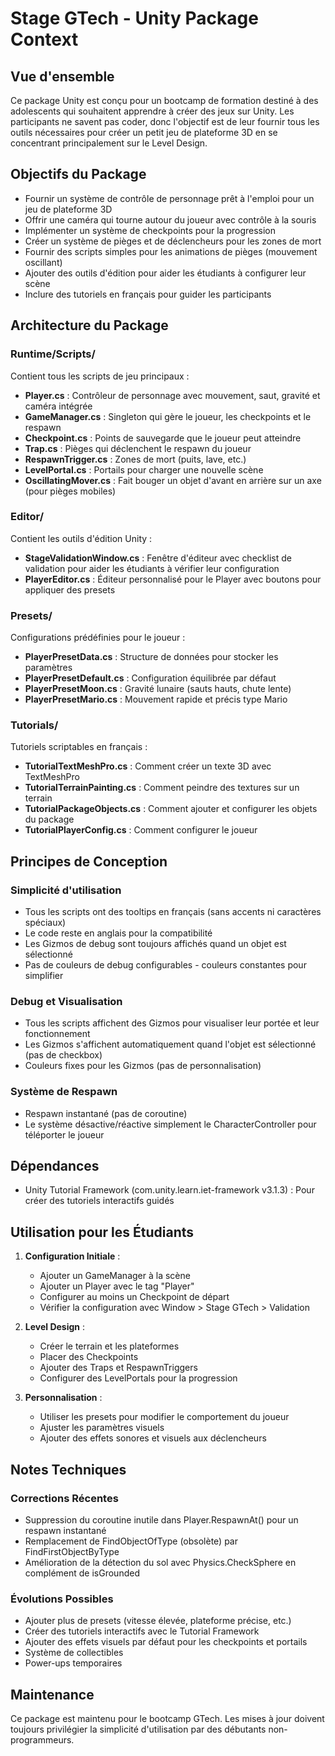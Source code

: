 # Stage GTech - Unity Package Context

## Vue d'ensemble

Ce package Unity est conçu pour un bootcamp de formation destiné à des adolescents qui souhaitent apprendre à créer des jeux sur Unity. Les participants ne savent pas coder, donc l'objectif est de leur fournir tous les outils nécessaires pour créer un petit jeu de plateforme 3D en se concentrant principalement sur le Level Design.

## Objectifs du Package

- Fournir un système de contrôle de personnage prêt à l'emploi pour un jeu de plateforme 3D
- Offrir une caméra qui tourne autour du joueur avec contrôle à la souris
- Implémenter un système de checkpoints pour la progression
- Créer un système de pièges et de déclencheurs pour les zones de mort
- Fournir des scripts simples pour les animations de pièges (mouvement oscillant)
- Ajouter des outils d'édition pour aider les étudiants à configurer leur scène
- Inclure des tutoriels en français pour guider les participants

## Architecture du Package

### Runtime/Scripts/
Contient tous les scripts de jeu principaux :

- **Player.cs** : Contrôleur de personnage avec mouvement, saut, gravité et caméra intégrée
- **GameManager.cs** : Singleton qui gère le joueur, les checkpoints et le respawn
- **Checkpoint.cs** : Points de sauvegarde que le joueur peut atteindre
- **Trap.cs** : Pièges qui déclenchent le respawn du joueur
- **RespawnTrigger.cs** : Zones de mort (puits, lave, etc.)
- **LevelPortal.cs** : Portails pour charger une nouvelle scène
- **OscillatingMover.cs** : Fait bouger un objet d'avant en arrière sur un axe (pour pièges mobiles)

### Editor/
Contient les outils d'édition Unity :

- **StageValidationWindow.cs** : Fenêtre d'éditeur avec checklist de validation pour aider les étudiants à vérifier leur configuration
- **PlayerEditor.cs** : Éditeur personnalisé pour le Player avec boutons pour appliquer des presets

### Presets/
Configurations prédéfinies pour le joueur :

- **PlayerPresetData.cs** : Structure de données pour stocker les paramètres
- **PlayerPresetDefault.cs** : Configuration équilibrée par défaut
- **PlayerPresetMoon.cs** : Gravité lunaire (sauts hauts, chute lente)
- **PlayerPresetMario.cs** : Mouvement rapide et précis type Mario

### Tutorials/
Tutoriels scriptables en français :

- **TutorialTextMeshPro.cs** : Comment créer un texte 3D avec TextMeshPro
- **TutorialTerrainPainting.cs** : Comment peindre des textures sur un terrain
- **TutorialPackageObjects.cs** : Comment ajouter et configurer les objets du package
- **TutorialPlayerConfig.cs** : Comment configurer le joueur

## Principes de Conception

### Simplicité d'utilisation
- Tous les scripts ont des tooltips en français (sans accents ni caractères spéciaux)
- Le code reste en anglais pour la compatibilité
- Les Gizmos de debug sont toujours affichés quand un objet est sélectionné
- Pas de couleurs de debug configurables - couleurs constantes pour simplifier

### Debug et Visualisation
- Tous les scripts affichent des Gizmos pour visualiser leur portée et leur fonctionnement
- Les Gizmos s'affichent automatiquement quand l'objet est sélectionné (pas de checkbox)
- Couleurs fixes pour les Gizmos (pas de personnalisation)

### Système de Respawn
- Respawn instantané (pas de coroutine)
- Le système désactive/réactive simplement le CharacterController pour téléporter le joueur

## Dépendances

- Unity Tutorial Framework (com.unity.learn.iet-framework v3.1.3) : Pour créer des tutoriels interactifs guidés

## Utilisation pour les Étudiants

1. **Configuration Initiale** :
   - Ajouter un GameManager à la scène
   - Ajouter un Player avec le tag "Player"
   - Configurer au moins un Checkpoint de départ
   - Vérifier la configuration avec Window > Stage GTech > Validation

2. **Level Design** :
   - Créer le terrain et les plateformes
   - Placer des Checkpoints
   - Ajouter des Traps et RespawnTriggers
   - Configurer des LevelPortals pour la progression

3. **Personnalisation** :
   - Utiliser les presets pour modifier le comportement du joueur
   - Ajuster les paramètres visuels
   - Ajouter des effets sonores et visuels aux déclencheurs

## Notes Techniques

### Corrections Récentes
- Suppression du coroutine inutile dans Player.RespawnAt() pour un respawn instantané
- Remplacement de FindObjectOfType (obsolète) par FindFirstObjectByType
- Amélioration de la détection du sol avec Physics.CheckSphere en complément de isGrounded

### Évolutions Possibles
- Ajouter plus de presets (vitesse élevée, plateforme précise, etc.)
- Créer des tutoriels interactifs avec le Tutorial Framework
- Ajouter des effets visuels par défaut pour les checkpoints et portails
- Système de collectibles
- Power-ups temporaires

## Maintenance

Ce package est maintenu pour le bootcamp GTech. Les mises à jour doivent toujours privilégier la simplicité d'utilisation par des débutants non-programmeurs.
